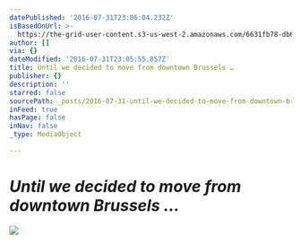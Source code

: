 ```yaml
---
datePublished: '2016-07-31T23:06:04.232Z'
isBasedOnUrl: >-
  https://the-grid-user-content.s3-us-west-2.amazonaws.com/6631fb78-db6b-45a0-b7a4-cd16b60141c7.jpg
author: []
via: {}
dateModified: '2016-07-31T23:05:55.857Z'
title: Until we decided to move from downtown Brussels …
publisher: {}
description: ''
starred: false
sourcePath: _posts/2016-07-31-until-we-decided-to-move-from-downtown-brussels-.md
inFeed: true
hasPage: false
inNav: false
_type: MediaObject

---
```

# _Until we decided to move from downtown Brussels ..._
![](https://the-grid-user-content.s3-us-west-2.amazonaws.com/6631fb78-db6b-45a0-b7a4-cd16b60141c7.jpg)